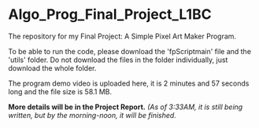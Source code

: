 # Algo_Prog_Final_Project_L1BC

The repository for my Final Project: A Simple Pixel Art Maker Program.

To be able to run the code, please download the 'fpScriptmain' file and the 'utils' folder. Do not download the files in the folder individually, just download the whole folder.

The program demo video is uploaded here, it is 2 minutes and 57 seconds long and the file size is 58.1 MB.

**More details will be in the Project Report.** *(As of 3:33AM, it is still being written, but by the morning-noon, it will be finished.*
